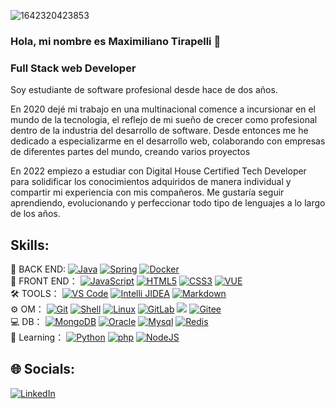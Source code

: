 
![1642320423853](https://user-images.githubusercontent.com/48784001/203785020-2b4826c1-7ddb-4de8-b65b-ebf6e04c5290.jpeg)

### Hola, mi nombre es Maximiliano Tirapelli 👋
### Full Stack web Developer


Soy estudiante de software profesional desde hace de dos años.

En 2020 dejé mi trabajo en una multinacional comence a incursionar en el mundo de la tecnologia, el reflejo de mi sueño de crecer como profesional dentro de la industria del desarrollo de software.
Desde entonces me he dedicado a especializarme en el desarrollo web, colaborando con empresas de diferentes partes del mundo, creando varios proyectos

En 2022 empiezo a estudiar con Digital House Certified Tech Developer para solidificar los conocimientos adquiridos de manera individual y compartir mi experiencia con mis compañeros. Me gustaría seguir aprendiendo, evolucionando y perfeccionar todo tipo de lenguajes a lo largo de los años.



## Skills:
🔭 BACK END:
[![Java](https://img.shields.io/badge/-Java-gray?style=flat-circle&logo=java)]()
[![Spring](https://img.shields.io/badge/-Spring-green?style=flat-circle&logo=spring)]()
[![Docker](https://img.shields.io/badge/-Docker-blue?style=flat-circle&logo=Docker)]()
</br>
👯 FRONT END： 
[![JavaScript](https://img.shields.io/badge/-JavaScript-yellow?style=flat-circle&logo=javascript)]()
[![HTML5](https://img.shields.io/badge/-HTML5-yellow?style=flat-circle&logo=html5)]()
[![CSS3](https://img.shields.io/badge/-CSS3-yellow?style=flat-circle&logo=css3)]()
[![VUE](https://img.shields.io/badge/-VUE-blue?style=flat-circle&logo=VUE)]()
</br>
:hammer_and_wrench: TOOLS：
[![VS Code](https://img.shields.io/badge/-VSCode-blue?style=flat-circle&logo=VSCode)]()
[![Intelli JIDEA](https://img.shields.io/badge/-IntelliJIDEA-black?style=flat-circle&logo=IntelliJIDEA)]()
[![Markdown](https://img.shields.io/badge/-Markdown-black?style=flat-circle&logo=markdown)]()
</br>
⚙️ OM：
[![Git](https://img.shields.io/badge/-Git-yellow?style=flat-circle&logo=git)]()
[![Shell](https://img.shields.io/badge/-Shell-red?style=flat-circle&logo=shell)]()
[![Linux](https://img.shields.io/badge/-Linux-gray?style=flat-circle&logo=Linux)]()
[![GitLab](https://img.shields.io/badge/-GitLab-orange?style=flat-circle&logo=GitLab)]()
[![](https://img.shields.io/badge/-GitHub-black?style=flat-circle&logo=GitHub)]()
[![Gitee](https://img.shields.io/badge/-Gitee-red?style=flat-circle&logo=Gitee)]()
</br>
💻 DB：
[![MongoDB](https://img.shields.io/badge/-MongoDB-blue?style=flat-circle&logo=MongoDB)]()
[![Oracle](https://img.shields.io/badge/-Oracle-red?style=flat-circle&logo=Oracle)]()
[![Mysql](https://img.shields.io/badge/-Mysql-white?style=flat-circle&logo=mysql)]()
[![Redis](https://img.shields.io/badge/-Redis-green?style=flat-circle&logo=Redis)]()
</br>
🌱 Learning：
[![Python](https://img.shields.io/badge/-Python-yellow?style=flat-circle&logo=Python)]()
[![php](https://img.shields.io/badge/-php-green?style=flat-circle&logo=php)]()
[![NodeJS](https://img.shields.io/badge/-NodeJS-green?style=flat-circle&logo=Nodejs)]()


## 🌐 Socials:

[![LinkedIn](https://img.shields.io/badge/LinkedIn-Maximiliano_Tirapelli-0077B5?style=for-the-badge&logo=linkedin&logoColor=white&labelColor=101010)](https://www.linkedin.com/in/maximiliano-tirapelli)

<!--
**maximilianotirapelli/maximilianotirapelli** is a ✨ _special_ ✨ repository because its `README.md` (this file) appears on your GitHub profile.

Here are some ideas to get you started:

- 🔭 I’m currently working on ...
- 🌱 I’m currently learning ...
- 👯 I’m looking to collaborate on ...
- 🤔 I’m looking for help with ...
- 💬 Ask me about ...
- 📫 How to reach me: ...
- 😄 Pronouns: ...
- ⚡ Fun fact: ...
-->
